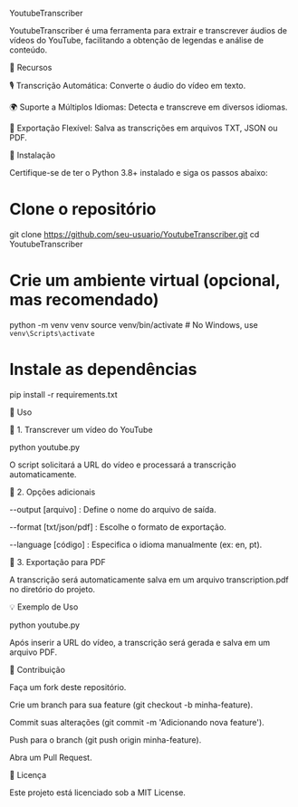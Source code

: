 YoutubeTranscriber

YoutubeTranscriber é uma ferramenta para extrair e transcrever áudios de vídeos do YouTube, facilitando a obtenção de legendas e análise de conteúdo.

📌 Recursos

🎙️ Transcrição Automática: Converte o áudio do vídeo em texto.

🌍 Suporte a Múltiplos Idiomas: Detecta e transcreve em diversos idiomas.

💾 Exportação Flexível: Salva as transcrições em arquivos TXT, JSON ou PDF.

🚀 Instalação

Certifique-se de ter o Python 3.8+ instalado e siga os passos abaixo:

# Clone o repositório
git clone https://github.com/seu-usuario/YoutubeTranscriber.git
cd YoutubeTranscriber

# Crie um ambiente virtual (opcional, mas recomendado)
python -m venv venv
source venv/bin/activate  # No Windows, use `venv\Scripts\activate`

# Instale as dependências
pip install -r requirements.txt

🎯 Uso

🔹 1. Transcrever um vídeo do YouTube

python youtube.py

O script solicitará a URL do vídeo e processará a transcrição automaticamente.

🔹 2. Opções adicionais

--output [arquivo] : Define o nome do arquivo de saída.

--format [txt/json/pdf] : Escolhe o formato de exportação.

--language [código] : Especifica o idioma manualmente (ex: en, pt).

🔹 3. Exportação para PDF

A transcrição será automaticamente salva em um arquivo transcription.pdf no diretório do projeto.

💡 Exemplo de Uso

python youtube.py

Após inserir a URL do vídeo, a transcrição será gerada e salva em um arquivo PDF.

🤝 Contribuição

Faça um fork deste repositório.

Crie um branch para sua feature (git checkout -b minha-feature).

Commit suas alterações (git commit -m 'Adicionando nova feature').

Push para o branch (git push origin minha-feature).

Abra um Pull Request.

📜 Licença

Este projeto está licenciado sob a MIT License.
